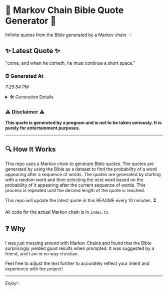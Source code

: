 # 📖 Markov Chain Bible Quote Generator 📖

Infinite quotes from the Bible generated by a Markov chain. ✨

## ✨ Latest Quote ✨
"come; and when he cometh, he must continue a short space."

### ⏰ Generated At
*7:25:54 PM*

<details>
    <summary>🛠️ Generation Details</summary>
    <p>
        <strong>🌱 Seed:</strong> come;<br>
        <strong>🔄 Iterations:</strong> 10<br>
        <strong>📜 Context History:</strong><br>[ come; ]: and<br>[ come;, and ]: when<br>[ come;, and, when ]: he<br>[ come;, and, when, he ]: cometh,<br>[ come;, and, when, he, cometh, ]: he<br>[ come;, and, when, he, cometh,, he ]: must<br>[ and, when, he, cometh,, he, must ]: continue<br>[ when, he, cometh,, he, must, continue ]: a<br>[ he, cometh,, he, must, continue, a ]: short<br>[ cometh,, he, must, continue, a, short ]: space.<br>
    </p>
</details>

### ⚠️ Disclaimer ⚠️
**This quote is generated by a program and is not to be taken seriously. It is purely for entertainment purposes.**

---

## 🔍 How It Works

This repo uses a Markov chain to generate Bible quotes. The quotes are generated by using the Bible as a dataset to find the probability of a word appearing after a sequence of words. The quotes are generated by starting with a random word and then selecting the next word based on the probability of it appearing after the current sequence of words. This process is repeated until the desired length of the quote is reached.

This repo will update the latest quote in this README every 10 minutes. ⏳

All code for the actual Markov chain is in `index.ts`.

## ❓ Why

I was just messing around with Markov Chains and found that the Bible surprisingly yielded good results when prompted. 
It was suggested by a friend, and I am in no way christian.

Feel free to adjust the text further to accurately reflect your intent and experience with the project!

---

*Enjoy*✨
